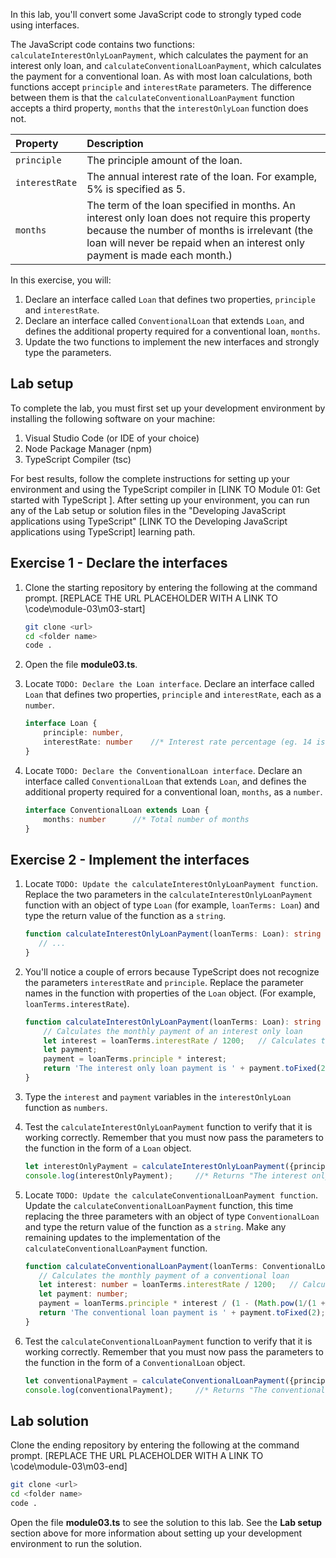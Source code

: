 
In this lab, you'll convert some JavaScript code to strongly typed code using interfaces.

The JavaScript code contains two functions: `calculateInterestOnlyLoanPayment`, which calculates the payment for an interest only loan, and `calculateConventionalLoanPayment`, which calculates the payment for a conventional loan. As with most loan calculations, both functions accept `principle` and `interestRate` parameters. The difference between them is that the `calculateConventionalLoanPayment` function accepts a third property, `months` that the `interestOnlyLoan` function does not.

| Property| Description|
| :--- | :--- |
| `principle`| The principle amount of the loan.|
| `interestRate`| The annual interest rate of the loan. For example, 5% is specified as 5.|
| `months`| The term of the loan specified in months. An interest only loan does not require this property because the number of months is irrelevant (the loan will never be repaid when an interest only payment is made each month.)|

In this exercise, you will:

1. Declare an interface called `Loan` that defines two properties, `principle` and `interestRate`.
2. Declare an interface called `ConventionalLoan` that extends `Loan`, and defines the additional property required for a conventional loan, `months`.
3. Update the two functions to implement the new interfaces and strongly type the parameters.

## Lab setup

To complete the lab, you must first set up your development environment by installing the following software on your machine:

1. Visual Studio Code (or IDE of your choice)
2. Node Package Manager (npm)
3. TypeScript Compiler (tsc)

For best results, follow the complete instructions for setting up your environment and using the TypeScript compiler in [LINK TO Module 01: Get started with TypeScript ]. After setting up your environment, you can run any of the Lab setup or solution files in the "Developing JavaScript applications using TypeScript" [LINK TO the Developing JavaScript applications using TypeScript] learning path.

## Exercise 1 - Declare the interfaces

1. Clone the starting repository by entering the following at the command prompt. [REPLACE THE URL PLACEHOLDER WITH A LINK TO \code\module-03\m03-start] 

   ```bash
   git clone <url>
   cd <folder name>
   code .
   ```

1. Open the file **module03.ts**.
1. Locate `TODO: Declare the Loan interface`. Declare an interface called `Loan` that defines two properties, `principle` and `interestRate`, each as a `number`.

   ```typescript
   interface Loan {
       principle: number,
       interestRate: number    //* Interest rate percentage (eg. 14 is 14%)
   }
   ```
1. Locate `TODO: Declare the ConventionalLoan interface`. Declare an interface called `ConventionalLoan` that extends `Loan`, and defines the additional property required for a conventional loan, `months`, as a `number`.

   ```typescript
   interface ConventionalLoan extends Loan {
       months: number      //* Total number of months
   }
   ```

## Exercise 2 - Implement the interfaces

1. Locate `TODO: Update the calculateInterestOnlyLoanPayment function`. Replace the two parameters in the `calculateInterestOnlyLoanPayment` function with an object of type `Loan` (for example, `loanTerms: Loan`) and type the return value of the function as a `string`.

   ```typescript
   function calculateInterestOnlyLoanPayment(loanTerms: Loan): string {
      // ...
   }
   ```

1. You'll notice a couple of errors because TypeScript does not recognize the parameters `interestRate` and `principle`. Replace the parameter names in the function with properties of the `Loan` object. (For example, `loanTerms.interestRate`).

   ```typescript
   function calculateInterestOnlyLoanPayment(loanTerms: Loan): string {
       // Calculates the monthly payment of an interest only loan
       let interest = loanTerms.interestRate / 1200;   // Calculates the Monthly Interest Rate of the loan
       let payment;
       payment = loanTerms.principle * interest;
       return 'The interest only loan payment is ' + payment.toFixed(2);
   }
   ```

1. Type the `interest` and `payment` variables in the `interestOnlyLoan` function as `numbers`.
1. Test the `calculateInterestOnlyLoanPayment` function to verify that it is working correctly. Remember that you must now pass the parameters to the function in the form of a `Loan` object.

   ```typescript
   let interestOnlyPayment = calculateInterestOnlyLoanPayment({principle: 30000, interestRate: 5});
   console.log(interestOnlyPayment);     //* Returns "The interest only loan payment is 125.00" 
   ```

1. Locate `TODO: Update the calculateConventionalLoanPayment function`. Update the `calculateConventionalLoanPayment` function, this time replacing the three parameters with an object of type `ConventionalLoan` and type the return value of the function as a `string`. Make any remaining updates to the implementation of the `calculateConventionalLoanPayment` function.

   ```typescript
   function calculateConventionalLoanPayment(loanTerms: ConventionalLoan): string {
      // Calculates the monthly payment of a conventional loan
      let interest: number = loanTerms.interestRate / 1200;   // Calculates the Monthly Interest Rate of the loan
      let payment: number;
      payment = loanTerms.principle * interest / (1 - (Math.pow(1/(1 + interest), loanTerms.months)));
      return 'The conventional loan payment is ' + payment.toFixed(2);
   }
   ```
   
1. Test the `calculateConventionalLoanPayment` function to verify that it is working correctly. Remember that you must now pass the parameters to the function in the form of a `ConventionalLoan` object.

   ```typescript
   let conventionalPayment = calculateConventionalLoanPayment({principle: 30000, interestRate: 5, months: 180});
   console.log(conventionalPayment);     //* Returns "The conventional loan payment is 237.24" 
   ```

## Lab solution

Clone the ending repository by entering the following at the command prompt. [REPLACE THE URL PLACEHOLDER WITH A LINK TO \code\module-03\m03-end] 

```bash
git clone <url>
cd <folder name>
code .
```

Open the file **module03.ts** to see the solution to this lab. See the **Lab setup** section above for more information about setting up your development environment to run the solution.
